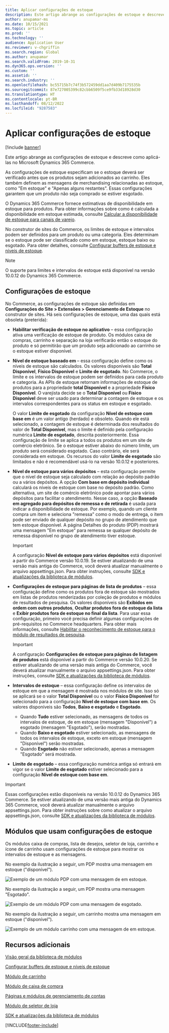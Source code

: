 ```yaml
---
title: Aplicar configurações de estoque
description: Este artigo abrange as configurações de estoque e descreve como aplicá-las no Microsoft Dynamics 365 Commerce.
author: anupamar-ms
ms.date: 10/15/2021
ms.topic: article
ms.prod: ''
ms.technology: ''
audience: Application User
ms.reviewer: v-chgriffin
ms.search.region: Global
ms.author: anupamar
ms.search.validFrom: 2019-10-31
ms.dyn365.ops.version: ''
ms.custom: ''
ms.assetid: ''
ms.search.industry: ''
ms.openlocfilehash: bc55715b7c74f3b572459dd1aa7d409b7175535b
ms.sourcegitcommit: 87e727005399c82cbb6509f5ce9fb33d18928d30
ms.translationtype: HT
ms.contentlocale: pt-BR
ms.lasthandoff: 08/12/2022
ms.locfileid: "9287583"
---
```

# <a name="apply-inventory-settings"></a>Aplicar configurações de estoque

[!include [banner](includes/banner.md)]

Este artigo abrange as configurações de estoque e descreve como aplicá-las no Microsoft Dynamics 365 Commerce.

As configurações de estoque especificam se o estoque deverá ser verificado antes que os produtos sejam adicionados ao carrinho. Eles também definem as mensagens de merchandising relacionadas ao estoque, como "Em estoque" e "Apenas alguns restantes". Essas configurações garantem que um produto não seja comprado se estiver esgotado.

O Dynamics 365 Commerce fornece estimativas de disponibilidade em estoque para produtos. Para obter informações sobre como é calculada a disponibilidade em estoque estimada, consulte [Calcular a disponibilidade de estoque para canais de varejo](calculated-inventory-retail-channels.md).

No construtor de sites do Commerce, os limites de estoque e intervalos podem ser definidos para um produto ou uma categoria. Eles determinam se o estoque pode ser classificado como em estoque, estoque baixo ou esgotado. Para obter detalhes, consulte [Configurar buffers de estoque e níveis de estoque](inventory-buffers-levels.md).

> [!NOTE]
> O suporte para limites e intervalos de estoque está disponível na versão 10.0.12 do Dynamics 365 Commerce.

## <a name="inventory-settings"></a>Configurações de estoque

No Commerce, as configurações de estoque são definidas em **Configurações do Site \> Extensões \> Gerenciamento de Estoque** no construtor de sites. Há seis configurações de estoque, uma das quais está obsoleta (preterida):

- **Habilitar verificação de estoque no aplicativo** – essa configuração ativa uma verificação de estoque de produto. Os módulos caixa de compras, carrinho e separação na loja verificarão então o estoque do produto e só permitirão que um produto seja adicionado ao carrinho se o estoque estiver disponível.
- **Nível de estoque baseado em** – essa configuração define como os níveis de estoque são calculados. Os valores disponíveis são **Total Disponível**, **Físico Disponível** e **Limite de esgotado**. No Commerce, o limite e os intervalos de estoque podem ser definidos para cada produto e categoria. As APIs de estoque retornam informações de estoque de produtos para a propriedade **total Disponível** e a propriedade **Físico Disponível**. O varejista decide se o **Total Disponível** ou **Físico Disponível** deve ser usado para determinar a contagem de estoque e os intervalos correspondentes para os status em estoque e esgotado.

    O valor **Limite de esgotado** da configuração **Nível de estoque com base em** é um valor antigo (herdado) e obsoleto. Quando ele está selecionado, a contagem de estoque é determinada dos resultados do valor de **Total Disponível**, mas o limite é definido pela configuração numérica **Limite de esgotado**, descrita posteriormente. Essa configuração de limite se aplica a todos os produtos em um site de comércio eletrônico. Se o estoque estiver abaixo do número limite, um produto será considerado esgotado. Caso contrário, ele será considerada em estoque. Os recursos do valor **Limite de esgotado** são limitados e não é recomendável usá-lo na versão 10.0.12 e posteriores.

- **Nível de estoque para vários depósitos** – esta configuração permite que o nível de estoque seja calculado com relação ao depósito padrão ou a vários depósitos. A opção **Com base em depósito individual** calculará os níveis de estoque com base no depósito padrão. Como alternativa, um site de comércio eletrônico pode apontar para vários depósitos para facilitar o atendimento. Nesse caso, a opção **Baseado em agregado para depósitos de remessa e de retirada** é usada para indicar a disponibilidade de estoque. Por exemplo, quando um cliente compra um item e seleciona "remessa" como o modo de entrega, o item pode ser enviado de qualquer depósito no grupo de atendimento que tem estoque disponível. A página Detalhes do produto (PDP) mostrará uma mensagem "Em estoque" para remessa se qualquer depósito de remessa disponível no grupo de atendimento tiver estoque. 

    > [!IMPORTANT] 
    > A configuração **Nível de estoque para vários depósitos** está disponível a partir do Commerce versão 10.0.19. Se estiver atualizando de uma versão mais antiga do Commerce, você deverá atualizar manualmente o arquivo appsettings.json. Para obter instruções, consulte [SDK e atualizações da biblioteca de módulos](e-commerce-extensibility/sdk-updates.md#update-the-appsettingsjson-file).

- **Configurações de estoque para páginas de lista de produtos** – essa configuração define como os produtos fora de estoque são mostrados em listas de produtos renderizadas por coleção de produtos e módulos de resultados de pesquisa. Os valores disponíveis são **Exibidos em ordem com outros produtos**, **Ocultar produtos fora de estoque da lista** e **Exibir produtos fora de estoque no final da lista**. Para usar essa configuração, primeiro você precisa definir algumas configurações de pré-requisitos no Commerce headquarters. Para obter mais informações, consulte [Habilitar o reconhecimento de estoque para o módulo de resultados de pesquisa](search-result-module.md#enable-inventory-awareness-for-the-search-results-module).

    > [!IMPORTANT] 
    > A configuração **Configurações de estoque para páginas de listagem de produtos** está disponível a partir do Commerce versão 10.0.20. Se estiver atualizando de uma versão mais antiga do Commerce, você deverá atualizar manualmente o arquivo appsettings.json. Para obter instruções, consulte [SDK e atualizações da biblioteca de módulos](e-commerce-extensibility/sdk-updates.md#update-the-appsettingsjson-file).

- **Intervalos de estoque** – essa configuração define os intervalos de estoque em que a mensagem é mostrada nos módulos de site. Isso só se aplicará se o valor **Total Disponível** ou o valor **Físico Disponível** for selecionado para a configuração **Nível de estoque com base em**. Os valores disponíveis são **Todos**, **Baixo e esgotado** e **Esgotado**.

    - Quando **Tudo** estiver selecionado, as mensagens de todos os intervalos de estoque, de em estoque (mensagem "Disponível") a esgotado (mensagem "Esgotado"), serão mostradas.
    - Quando **Baixo e esgotado** estiver selecionado, as mensagens de todos os intervalos de estoque, exceto em estoque (mensagem "Disponível") serão mostradas.
    - Quando **Esgotado** não estiver selecionado, apenas a mensagem "Esgotado" será mostrada.

- **Limite de esgotado** – essa configuração numérica antiga só entrará em vigor se o valor **Limite de esgotado** estiver selecionado para a configuração **Nível de estoque com base em**.

> [!IMPORTANT] 
> Essas configurações estão disponíveis na versão 10.0.12 do Dynamics 365 Commerce. Se estiver atualizando de uma versão mais antiga do Dynamics 365 Commerce, você deverá atualizar manualmente o arquivo appsettings.json. Para obter instruções sobre como atualizar o arquivo appsettings.json, consulte [SDK e atualizações da biblioteca de módulos](e-commerce-extensibility/sdk-updates.md#update-the-appsettingsjson-file).

## <a name="modules-that-use-inventory-settings"></a>Módulos que usam configurações de estoque

Os módulos caixa de compras, lista de desejos, seletor de loja, carrinho e ícone de carrinho usam configurações de estoque para mostrar os intervalos de estoque e as mensagens.

No exemplo da ilustração a seguir, um PDP mostra uma mensagem em estoque ("disponível").

![Exemplo de um módulo PDP com uma mensagem de em estoque.](./media/pdp-InStock.png)

No exemplo da ilustração a seguir, um PDP mostra uma mensagem "Esgotado".

![Exemplo de um módulo PDP com uma mensagem de esgotado.](./media/pdp-outofstock.png)

No exemplo da ilustração a seguir, um carrinho mostra uma mensagem em estoque ("disponível").

![Exemplo de um módulo carrinho com uma mensagem de em estoque.](./media/cart-instock.png)

## <a name="additional-resources"></a>Recursos adicionais

[Visão geral da biblioteca de módulos](starter-kit-overview.md)

[Configurar buffers de estoque e níveis de estoque](inventory-buffers-levels.md)

[Módulo de carrinho](add-cart-module.md)

[Módulo de caixa de compra](add-buy-box.md)

[Páginas e módulos de gerenciamento de contas](account-management.md)

[Módulo de seletor de loja](store-selector.md)

[SDK e atualizações da biblioteca de módulos](e-commerce-extensibility/sdk-updates.md)


[!INCLUDE[footer-include](../includes/footer-banner.md)]
